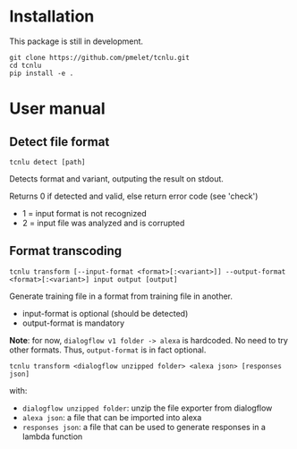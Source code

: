 # Installation
This package is still in development.

    git clone https://github.com/pmelet/tcnlu.git
    cd tcnlu
    pip install -e .

# User manual
## Detect file format
    tcnlu detect [path]

Detects format and variant, outputing the result on stdout.

Returns 0 if detected and valid, else return error code (see 'check')

 - 1 = input format is not recognized
 - 2 = input file was analyzed and is corrupted

## Format transcoding
    tcnlu transform [--input-format <format>[:<variant>]] --output-format <format>[:<variant>] input output [output]

Generate training file in a format from training file in another.

 - input-format is optional (should be detected)
 - output-format is mandatory

**Note**: for now, `dialogflow v1 folder -> alexa` is hardcoded. No need to try other formats. Thus, `output-format` is in fact optional.

    tcnlu transform <dialogflow unzipped folder> <alexa json> [responses json]
with:

 - `dialogflow unzipped folder`: unzip the file exporter from dialogflow
 - `alexa json`: a file that can be imported into alexa
 - `responses json`: a file that can be used to generate responses in a lambda function